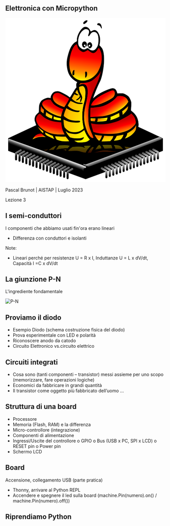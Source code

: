 [comment]: # (This presentation was made with markdown-slides)
[comment]: # (This is a CommonMark compliant comment. It will not be included in the presentation.)
[comment]: # (Compile this presentation with the command below)
[comment]: # (mdslides elettronica_micropython.md --include media)

[comment]: # (THEME = league)
[comment]: # (CODE_THEME = base16/zenburn)
[comment]: # (controls: true)
[comment]: # (keyboard: true)
[comment]: # (markdown: { smartypants: true })
[comment]: # (hash: false)
[comment]: # (respondToHashChanges: false)
[comment]: # (slideNumber: true)

<style>
.reveal h1 { font-size: 2.5em; }
</style>
<style type="text/css">
    :root {
        --r-main-font-size: 32px;
    }
</style>

## Elettronica con Micropython

![Micropython logo](media/micropython-logo.svg) <!-- .element: style="height:250px; max-width:200vw; image-rendering: crisp-edges;" -->

Pascal Brunot | AISTAP | Luglio 2023

Lezione 3

[comment]: # (!!!)

## I semi-conduttori

I componenti che abbiamo usati fin'ora erano lineari

- Differenza con conduttori e isolanti

Note:
- Lineari perché per resistenze U = R x I, Induttanze U = L x dV/dt, Capacità I =C x dV/dt

[comment]: # (!!!)

## La giunzione P-N

L'ingrediente fondamentale

![P-N](https://www.youtube.com/watch?v=JBtEckh3L9Q&t=3s)

[comment]: # (!!!)

## Proviamo il diodo

- Esempio Diodo (schema costruzione fisica del diodo)
- Prova esperimentale con LED e polarità
- Riconoscere anodo da catodo
- Circuito Elettronico vs.circuito elettrico


## Circuiti integrati

- Cosa sono (tanti componenti – transistor) messi assieme per uno scopo (memorizzare, fare
operazioni logiche)
- Economici da fabbricare in grandi quantità
- Il transistor come oggetto più fabbricato dell’uomo …

[comment]: # (!!!)

## Struttura di una board

- Processore
- Memoria (Flash, RAM) e la differenza
- Micro-controllore (integrazione)
- Componenti di alimentazione
- Ingressi/Uscite del controllore
o GPIO
o Bus (USB x PC, SPI x LCD)
o RESET pin
o Power pin
- Schermo LCD

[comment]: # (!!!)

## Board

Accensione, collegamento USB (parte pratica)
- Thonny, arrivare al Python REPL
- Accendere e spegnere il led sulla board (machine.Pin(numero).on() / machine.Pin(numero).off())

[comment]: # (!!!)

## Riprendiamo Python